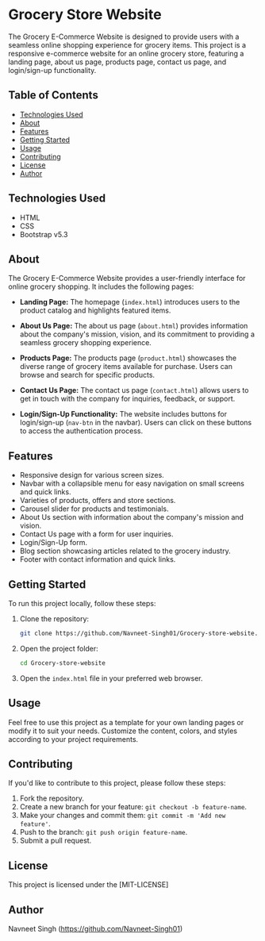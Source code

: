 # Grocery Store Website

The Grocery E-Commerce Website is designed to provide users with a seamless online shopping experience for grocery items. This project is a responsive e-commerce website for an online grocery store, featuring a landing page, about us page, products page, contact us page, and login/sign-up functionality.

## Table of Contents

- [Technologies Used](#technologies-used)
- [About](#about)
- [Features](#features)
- [Getting Started](#getting-started)
- [Usage](#usage)
- [Contributing](#contributing)
- [License](#license)
- [Author](#author)

## Technologies Used

- HTML
- CSS
- Bootstrap v5.3

## About

The Grocery E-Commerce Website provides a user-friendly interface for online grocery shopping. It includes the following pages:

- **Landing Page:** The homepage (`index.html`) introduces users to the product catalog and highlights featured items.

- **About Us Page:** The about us page (`about.html`) provides information about the company's mission, vision, and its commitment to providing a seamless grocery shopping experience.

- **Products Page:** The products page (`product.html`) showcases the diverse range of grocery items available for purchase. Users can browse and search for specific products.

- **Contact Us Page:** The contact us page (`contact.html`) allows users to get in touch with the company for inquiries, feedback, or support.

- **Login/Sign-Up Functionality:** The website includes buttons for login/sign-up (`nav-btn` in the navbar). Users can click on these buttons to access the authentication process.

## Features

- Responsive design for various screen sizes.
- Navbar with a collapsible menu for easy navigation on small screens and quick links.
- Varieties of products, offers and store sections.
- Carousel slider for products and testimonials. 
- About Us section with information about the company's mission and vision.
- Contact Us page with a form for user inquiries.
- Login/Sign-Up form.
- Blog section showcasing articles related to the grocery industry.
- Footer with contact information and quick links.


## Getting Started

To run this project locally, follow these steps:

1. Clone the repository:

   ```bash
   git clone https://github.com/Navneet-Singh01/Grocery-store-website.git

2. Open the project folder:

   ```bash
   cd Grocery-store-website

3. Open the `index.html` file in your preferred web browser.

## Usage

Feel free to use this project as a template for your own landing pages or modify it to suit your needs. Customize the content, colors, and styles according to your project requirements.

## Contributing

If you'd like to contribute to this project, please follow these steps:

1. Fork the repository.
2. Create a new branch for your feature: `git checkout -b feature-name`.
3. Make your changes and commit them: `git commit -m 'Add new feature'`.
4. Push to the branch: `git push origin feature-name`.
5. Submit a pull request.

## License
   
This project is licensed under the [MIT-LICENSE]

## Author

Navneet Singh (https://github.com/Navneet-Singh01)